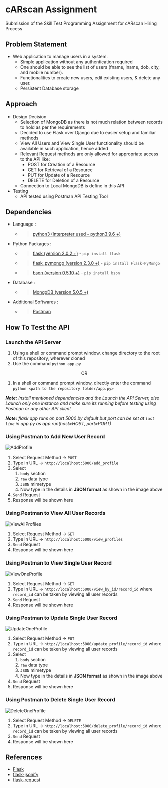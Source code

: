 # cARscan Assignment
Submission of the Skill Test Programming Assignment for cARscan Hiring Process

## Problem Statement
- Web application to manage users in a system.
	- Simple application without any authentication required
	- One should be able to see the list of users (fname, lname, dob, city, and mobile
number).
	- Functionalities to create new users, edit existing users, & delete any user.
	- Persistent Database storage

## Approach
- Design Decision
    - Selection of MongoDB as there is not much relation between records to hold as per the requirements
    - Decided to use Flask over Django due to easier setup and familiar methods
    - View All Users and View Single User functionality should be available in such application, hence added
    - Relevant Request methods are only allowed for appropriate access to the API like:
      - POST for Creation of a Resource
      - GET for Retrieval of a Resource
      - PUT for Update of a Resource
      - DELETE for Deletion of a Resource
    - Connection to Local MongoDB is define in this API
- Testing
    - API tested using Postman API Testing Tool

## Dependencies
- Language :   
  - >[python3 (Interpreter used - python3.9.6 +)](https://www.python.org/downloads/)
- Python Packages :
  - >[flask (version 2.0.2 +)](https://pypi.org/project/Flask/) - `pip install flask`  
  - >[flask_pymongo (version 2.3.0 +)](https://pypi.org/project/Flask-PyMongo/) - `pip install Flask-PyMongo`  
  - >[bson (version 0.5.10 +)](https://pypi.org/project/bson/) - `pip install bson`
- Database :
  - >[MongoDB (version 5.0.5 +)](https://www.mongodb.com/try/download/community)
- Additional Softwares :
  - >[Postman](https://www.postman.com/downloads/)

## How To Test the API
### Launch the API Server
1. Using a shell or command prompt window, change directory to the root of this repository, wherever cloned
2. Use the command `python app.py`

<p align="center">
    OR
</p>

1. In a shell or command prompt window, directly enter the command `python <path to the repository folder/app.py>`

*__Note:__ Install mentioned dependencies and the Launch the API Server, also Launch only one instance and make sure its running before testing using Postman or any other API client*

*__Note:__ flask app runs on port 5000 by default but port can be set at `last line` in app.py as app.run(host=HOST, port=PORT)*

### Using Postman to Add New User Record
  ![AddProfile](PostmanTestingImages/AddProfile.png)  
  1. Select Request Method &rarr; `POST`
  2. Type in URL &rarr; `http://localhost:5000/add_profile`
  3. Select
     1. `body` section
     2. `raw` data type
     3. `JSON` mimetype
     4. Now type in the details in **JSON format** as shown in the image above
  4. `Send` Request
  5. Response will be shown here
### Using Postman to View All User Records
  ![ViewAllProfiles](PostmanTestingImages/ViewAllProfiles.png)  
  1. Select Request Method &rarr; `GET`
  2. Type in URL &rarr; `http://localhost:5000/view_profiles`
  3. `Send` Request
  4. Response will be shown here
### Using Postman to View Single User Record
  ![ViewOneProfile](PostmanTestingImages/ViewOneProfile.png)
  1. Select Request Method &rarr; `GET`
  2. Type in URL &rarr; `http://localhost:5000/view_by_id/record_id` where `record_id` can be taken by viewing all user records
  3. `Send` Request
  4. Response will be shown here
### Using Postman to Update Single User Record
  ![UpdateOneProfile](PostmanTestingImages/UpdateOneProfile.png)  
  1. Select Request Method &rarr; `PUT`
  2. Type in URL &rarr; `http://localhost:5000/update_profile/record_id` where `record_id` can be taken by viewing all user records
  3. Select
     1. `body` section
     2. `raw` data type
     3. `JSON` mimetype
     4. Now type in the details in **JSON format** as shown in the image above
  4. `Send` Request
  5. Response will be shown here
### Using Postman to Delete Single User Record
  ![DeleteOneProfile](PostmanTestingImages/DeleteOneProfile.png)  
  1. Select Request Method &rarr; `DELETE`
  2. Type in URL &rarr; `http://localhost:5000/delete_profile/record_id` where `record_id` can be taken by viewing all user records
  3. `Send` Request
  4. Response will be shown here

## References
- [Flask](https://flask.palletsprojects.com/en/1.1.x/api/?highlight=flask%20flask#flask.Flask)
- [flask-jsonify](https://flask.palletsprojects.com/en/1.1.x/api/?highlight=jsonify#flask.json.jsonify)
- [flask-request](https://flask.palletsprojects.com/en/1.1.x/api/?highlight=request#flask.request)